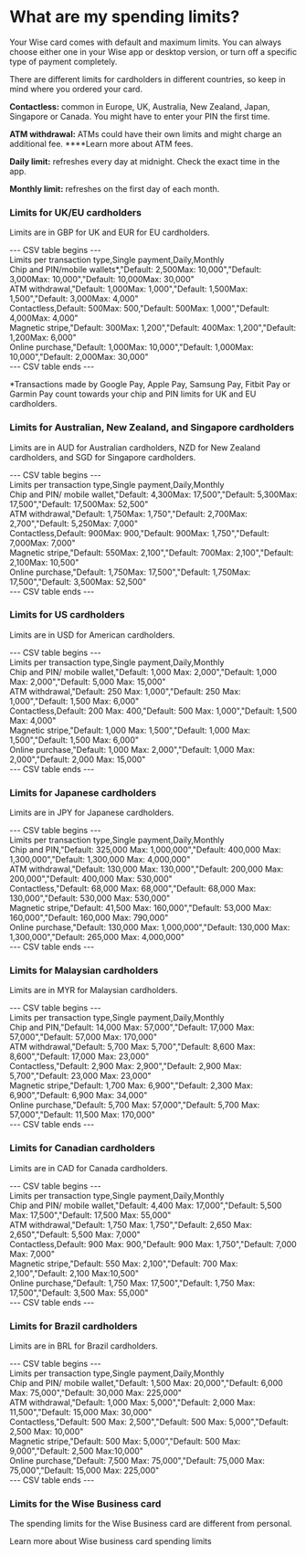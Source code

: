 # What are my spending limits?

Your Wise card comes with default and maximum limits. You can always choose either one in your Wise app or desktop version, or turn off a specific type of payment completely. 

There are different limits for cardholders in different countries, so keep in mind where you ordered your card.

 **Contactless:** common in Europe, UK, Australia, New Zealand, Japan, Singapore or Canada. You might have to enter your PIN the first time.

**ATM withdrawal:** ATMs could have their own limits and might charge an additional fee. ****Learn more about ATM fees. 

**Daily limit:** refreshes every day at midnight. Check the exact time in the app.

**Monthly limit:** refreshes on the first day of each month.

### Limits for UK/EU cardholders

Limits are in GBP for UK and EUR for EU cardholders. 


--- CSV table begins ---  
Limits per transaction type,Single payment,Daily,Monthly  
Chip and PIN/mobile wallets*,"Default: 2,500Max: 10,000","Default: 3,000Max: 10,000","Default: 10,000Max: 30,000"  
ATM withdrawal,"Default: 1,000Max: 1,000","Default: 1,500Max: 1,500","Default: 3,000Max: 4,000"  
Contactless,Default: 500Max: 500,"Default: 500Max: 1,000","Default: 4,000Max: 4,000"  
Magnetic stripe,"Default: 300Max: 1,200","Default: 400Max: 1,200","Default: 1,200Max: 6,000"  
Online purchase,"Default: 1,000Max: 10,000","Default: 1,000Max: 10,000","Default: 2,000Max: 30,000"  
--- CSV table ends ---  


*Transactions made by Google Pay, Apple Pay, Samsung Pay, Fitbit Pay or Garmin Pay count towards your chip and PIN limits for UK and EU cardholders.

### Limits for Australian, New Zealand, and Singapore cardholders

Limits are in AUD for Australian cardholders, NZD for New Zealand cardholders, and SGD for Singapore cardholders. 


--- CSV table begins ---  
Limits per transaction type,Single payment,Daily,Monthly  
Chip and PIN/ mobile wallet,"Default: 4,300Max: 17,500","Default: 5,300Max: 17,500","Default: 17,500Max: 52,500"  
ATM withdrawal,"Default: 1,750Max: 1,750","Default: 2,700Max: 2,700","Default: 5,250Max: 7,000"  
Contactless,Default: 900Max: 900,"Default: 900Max: 1,750","Default: 7,000Max: 7,000"  
Magnetic stripe,"Default: 550Max: 2,100","Default: 700Max: 2,100","Default: 2,100Max: 10,500"  
Online purchase,"Default: 1,750Max: 17,500","Default: 1,750Max: 17,500","Default: 3,500Max: 52,500"  
--- CSV table ends ---  


### Limits for US cardholders

Limits are in USD for American cardholders. 


--- CSV table begins ---  
Limits per transaction type,Single payment,Daily,Monthly  
Chip and PIN/ mobile wallet,"Default: 1,000 Max: 2,000","Default: 1,000 Max: 2,000","Default: 5,000 Max: 15,000"  
ATM withdrawal,"Default: 250 Max: 1,000","Default: 250 Max: 1,000","Default: 1,500 Max: 6,000"  
Contactless,Default: 200 Max: 400,"Default: 500 Max: 1,000","Default: 1,500 Max: 4,000"  
Magnetic stripe,"Default: 1,000 Max: 1,500","Default: 1,000 Max: 1,500","Default: 1,500 Max: 6,000"  
Online purchase,"Default: 1,000 Max: 2,000","Default: 1,000 Max: 2,000","Default: 2,000 Max: 15,000"  
--- CSV table ends ---  


### Limits for Japanese cardholders

Limits are in JPY for Japanese cardholders.


--- CSV table begins ---  
Limits per transaction type,Single payment,Daily,Monthly  
Chip and PIN,"Default: 325,000 Max: 1,000,000","Default: 400,000 Max: 1,300,000","Default: 1,300,000 Max: 4,000,000"  
ATM withdrawal,"Default: 130,000 Max: 130,000","Default: 200,000 Max: 200,000","Default: 400,000 Max: 530,000"  
Contactless,"Default: 68,000 Max: 68,000","Default: 68,000 Max: 130,000","Default: 530,000 Max: 530,000"  
Magnetic stripe,"Default: 41,500 Max: 160,000","Default: 53,000 Max: 160,000","Default: 160,000 Max: 790,000"  
Online purchase,"Default: 130,000 Max: 1,000,000","Default: 130,000 Max: 1,300,000","Default: 265,000 Max: 4,000,000"  
--- CSV table ends ---  


###  Limits for Malaysian cardholders

Limits are in MYR for Malaysian cardholders.


--- CSV table begins ---  
Limits per transaction type,Single payment,Daily,Monthly  
Chip and PIN,"Default: 14,000 Max: 57,000","Default: 17,000 Max: 57,000","Default: 57,000 Max: 170,000"  
ATM withdrawal,"Default: 5,700 Max: 5,700","Default: 8,600 Max: 8,600","Default: 17,000 Max: 23,000"  
Contactless,"Default: 2,900 Max: 2,900","Default: 2,900 Max: 5,700","Default: 23,000 Max: 23,000"  
Magnetic stripe,"Default: 1,700 Max: 6,900","Default: 2,300 Max: 6,900","Default: 6,900 Max: 34,000"  
Online purchase,"Default: 5,700 Max: 57,000","Default: 5,700 Max: 57,000","Default: 11,500 Max: 170,000"  
--- CSV table ends ---  


### Limits for Canadian cardholders

Limits are in CAD for Canada cardholders.


--- CSV table begins ---  
Limits per transaction type,Single payment,Daily,Monthly  
Chip and PIN/ mobile wallet,"Default: 4,400 Max: 17,000","Default: 5,500 Max: 17,500","Default: 17,500 Max: 55,000"  
ATM withdrawal,"Default: 1,750 Max: 1,750","Default: 2,650 Max: 2,650","Default: 5,500 Max: 7,000"  
Contactless,Default: 900 Max: 900,"Default: 900 Max: 1,750","Default: 7,000 Max: 7,000"  
Magnetic stripe,"Default: 550 Max: 2,100","Default: 700 Max: 2,100","Default: 2,100 Max:10,500"  
Online purchase,"Default: 1,750 Max: 17,500","Default: 1,750 Max: 17,500","Default: 3,500 Max: 55,000"  
--- CSV table ends ---  


### Limits for Brazil cardholders

Limits are in BRL for Brazil cardholders.


--- CSV table begins ---  
Limits per transaction type,Single payment,Daily,Monthly  
Chip and PIN/ mobile wallet,"Default: 1,500 Max: 20,000","Default: 6,000 Max: 75,000","Default: 30,000 Max: 225,000"  
ATM withdrawal,"Default: 1,000 Max: 5,000","Default: 2,000 Max: 11,500","Default: 15,000 Max: 30,000"  
Contactless,"Default: 500 Max: 2,500","Default: 500 Max: 5,000","Default: 2,500 Max: 10,000"  
Magnetic stripe,"Default: 500 Max: 5,000","Default: 500 Max: 9,000","Default: 2,500 Max:10,000"  
Online purchase,"Default: 7,500 Max: 75,000","Default: 75,000 Max: 75,000","Default: 15,000 Max: 225,000"  
--- CSV table ends ---  


### Limits for the Wise Business card

The spending limits for the Wise Business card are different from personal. 

Learn more about Wise business card spending limits